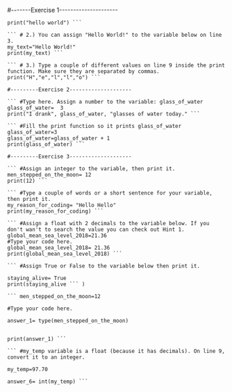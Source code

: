 #-------Exercise 1---------------------

 ``` # 1.) Replace "type here" on line 2 with "Hello World!"
print("hello world") ``` 

 ``` # 2.) You can assign "Hello World!" to the variable below on line 3.
my_text="Hello World!"
print(my_text) ``` 

 ``` # 3.) Type a couple of different values on line 9 inside the print function. Make sure they are separated by commas.    
print("H","e","l","l","o") ``` 

#---------Exercise 2--------------------

 ``` #Type here. Assign a number to the variable: glass_of_water
glass_of_water=  3
print("I drank", glass_of_water, "glasses of water today." ``` 

 ``` #Fill the print function so it prints glass_of_water
glass_of_water=3
glass_of_water=glass_of_water + 1
print(glass_of_water) ``` 

#---------Exercise 3--------------------

 ``` #Assign an integer to the variable, then print it.
men_stepped_on_the_moon= 12
print(12) ``` 

 ``` #Type a couple of words or a short sentence for your variable, then print it.
my_reason_for_coding= "Hello Hello"
print(my_reason_for_coding) ``` 

 ``` #Assign a float with 2 decimals to the variable below. If you don't wan't to search the value you can check out Hint 1.
global_mean_sea_level_2018=21.36 
#Type your code here.
global_mean_sea_level_2018= 21.36 
print(global_mean_sea_level_2018) ``` 

 ``` #Assign True or False to the variable below then print it.

staying_alive= True
print(staying_alive ``` )

 ``` men_stepped_on_the_moon=12

#Type your code here.

answer_1= type(men_stepped_on_the_moon)


print(answer_1) ``` 

 ``` #my_temp variable is a float (because it has decimals). On line 9, convert it to an integer.

my_temp=97.70

answer_6= int(my_temp) ``` 






